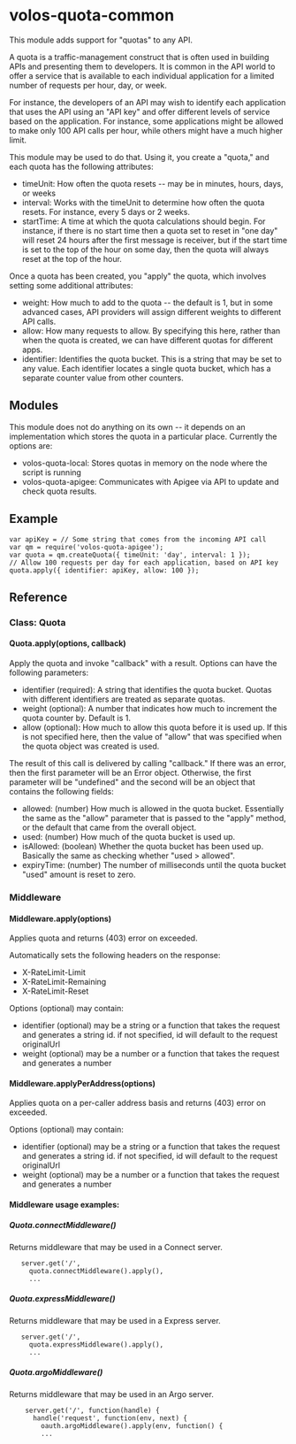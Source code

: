 # volos-quota-common

This module adds support for "quotas" to any API.

A quota is a traffic-management construct that is often used in building APIs and presenting them to
developers. It is common in the API world to offer a service that is available to each individual application
for a limited number of requests per hour, day, or week.

For instance, the developers of an API may wish to identify each application that uses the API using an "API key"
and offer different levels of service  based on the application. For instance, some applications might be allowed
to make only 100 API calls per hour, while others might have a much higher limit.

This module may be used to do that. Using it, you create a "quota," and each quota has the following attributes:

* timeUnit: How often the quota resets -- may be in minutes, hours, days, or weeks
* interval: Works with the timeUnit to determine how often the quota resets. For instance, every 5 days or 2 weeks.
* startTime: A time at which the quota calculations should begin. For instance, if there is no start time then a
quota set to reset in "one day" will reset 24 hours after the first message is receiver, but if the start time
is set to the top of the hour on some day, then the quota will always reset at the top of the hour.

Once a quota has been created, you "apply" the quota, which involves setting some additional attributes:

* weight: How much to add to the quota -- the default is 1, but in some advanced cases, API providers will
assign different weights to different API calls.
* allow: How many requests to allow. By specifying this here, rather than when the quota is created,
we can have different quotas for different apps.
* identifier: Identifies the quota bucket. This is a string that may be set to any value. Each identifier locates
a single quota bucket, which has a separate counter value from other counters.

## Modules

This module does not do anything on its own -- it depends on an implementation which stores the quota in a particular
place. Currently the options are:

* volos-quota-local: Stores quotas in memory on the node where the script is running
* volos-quota-apigee: Communicates with Apigee via API to update and check quota results.

## Example

    var apiKey = // Some string that comes from the incoming API call
    var qm = require('volos-quota-apigee');
    var quota = qm.createQuota({ timeUnit: 'day', interval: 1 });
    // Allow 100 requests per day for each application, based on API key
    quota.apply({ identifier: apiKey, allow: 100 });

## Reference

### Class: Quota

#### Quota.apply(options, callback)

Apply the quota and invoke "callback" with a result. Options can have the following parameters:

* identifier (required): A string that identifies the quota bucket. Quotas with different identifiers
are treated as separate quotas.
* weight (optional): A number that indicates how much to increment the quota counter by. Default is 1.
* allow (optional): How much to allow this quota before it is used up. If this is not specified here,
then the value of "allow" that was specified when the quota object was created is used.

The result of this call is delivered by calling "callback." If there was an error, then the first parameter
will be an Error object. Otherwise, the first parameter will be "undefined" and the second will be
an object that contains the following fields:

* allowed: (number) How much is allowed in the quota bucket. Essentially the same as the "allow" parameter that is
passed to the "apply" method, or the default that came from the overall object.
* used: (number) How much of the quota bucket is used up.
* isAllowed: (boolean) Whether the quota bucket has been used up. Basically the same as checking whether
"used > allowed".
* expiryTime: (number) The number of milliseconds until the quota bucket "used" amount is reset to zero.

### Middleware

#### Middleware.apply(options)

Applies quota and returns (403) error on exceeded.

Automatically sets the following headers on the response: 

* X-RateLimit-Limit
* X-RateLimit-Remaining
* X-RateLimit-Reset

Options (optional) may contain:

* identifier (optional) may be a string or a function that takes the request and generates a string id.
    if not specified, id will default to the request originalUrl
* weight (optional) may be a number or a function that takes the request and generates a number

#### Middleware.applyPerAddress(options)

Applies quota on a per-caller address basis and returns (403) error on exceeded.

Options (optional) may contain:

* identifier (optional) may be a string or a function that takes the request and generates a string id.
    if not specified, id will default to the request originalUrl
* weight (optional) may be a number or a function that takes the request and generates a number

#### Middleware usage examples: 

##### Quota.connectMiddleware()

Returns middleware that may be used in a Connect server.

```
   server.get('/',
     quota.connectMiddleware().apply(),
     ...
```
 
##### Quota.expressMiddleware()

Returns middleware that may be used in a Express server. 

```
   server.get('/',
     quota.expressMiddleware().apply(),
     ...
```

##### Quota.argoMiddleware()

Returns middleware that may be used in an Argo server. 

```
    server.get('/', function(handle) {
      handle('request', function(env, next) {
        oauth.argoMiddleware().apply(env, function() {
        ...
```